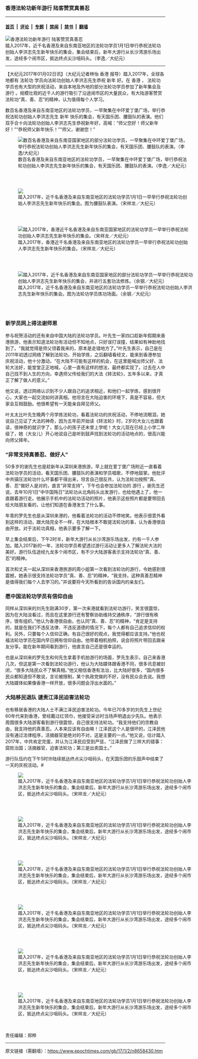 ### 香港法轮功新年游行 陆客赞赏真善忍

---

#### [首页](../../../..?n8658430) &nbsp;|&nbsp; [评论](../../../../../epoch-comment?n8658430) &nbsp;|&nbsp; [专题](../../../../../epoch-special?n8658430) &nbsp;|&nbsp; [禁闻](../../../../../epoch-news?n8658430) &nbsp;|&nbsp; [禁书](../../../../../books?n8658430) &nbsp;|&nbsp; [翻墙](https://github.com/gfw-breaker/nogfw/blob/master/README.md?n8658430)


<div><img alt="香港法轮功新年游行 陆客赞赏真善忍" class="attachment-djy_600_400 size-djy_600_400 wp-post-image" src="https://i.epochtimes.com/assets/uploads/2017/01/20170101-Flg-Parade-Poon-8@1200x1200-600x400.jpg"/>
<div class="caption">
 踏入2017年，近千名香港及来自东南亚地区的法轮功学员1月1日举行恭祝法轮功创始人李洪志先生新年快乐的集会，集会结束后，新年大游行从长沙湾游乐场出发，途经多个闹市区，抵达终点尖沙咀码头。（李逸／大纪元）
</div></div><hr/><div class="post_content" id="artbody" itemprop="articleBody">
 <!-- article content begin -->
 <p>
  【大纪元2017年01月02日讯】（大纪元记者林怡
  <ok href="https://www.epochtimes.com/gb/tag/%E9%A6%99%E6%B8%AF.html">
   香港
  </ok>
  报导）踏入2017年，全球各地都有
  <ok href="https://www.epochtimes.com/gb/tag/%E6%B3%95%E8%BD%AE%E5%8A%9F.html">
   法轮功
  </ok>
  学员向法轮功创始人李洪志先生恭祝
  <ok href="https://www.epochtimes.com/gb/tag/%E6%96%B0%E5%B9%B4.html">
   新年
  </ok>
  好。在
  <ok href="https://www.epochtimes.com/gb/tag/%E9%A6%99%E6%B8%AF.html">
   香港
  </ok>
  ，
  <ok href="https://www.epochtimes.com/gb/tag/%E6%B3%95%E8%BD%AE%E5%8A%9F.html">
   法轮功
  </ok>
  学员也有大型的庆祝活动，来自本地及外地的部分法轮功学员参加了新年集会及
  <ok href="https://www.epochtimes.com/gb/tag/%E6%B8%B8%E8%A1%8C.html">
   游行
  </ok>
  。规模壮观的近千人的游行吸引了沿途闹市区的大量民众，有大陆游客赞赏法轮功“真、善、忍”的精神，认为值得每个人学习。
 </p>
 <p>
  数百名香港及来自东南亚地区的法轮功学员，一早聚集在中环爱丁堡广场，举行恭祝法轮功创始人李洪志先生
  <ok href="https://www.epochtimes.com/gb/tag/%E6%96%B0%E5%B9%B4.html">
   新年
  </ok>
  快乐的集会，有天国乐团、腰鼓队的表演。他们双手合十向法轮功创始人李洪志先生恭祝新年好，高喊：“师父您好！师父新年好！”“恭祝师父新年快乐！”“师父，谢谢您！”
 </p>
 <p>
  <center>
  </center>
 </p>
 <div class="image-container">
  <figure class="wp-caption aligncenter" style="width: 534px">
   <ok href="http://images1.epochhk.com/pictures/28927/20170101-Master-Poon@1200x1200.jpg" target="_blank">
    <img alt="数百名香港及来自东南亚国家地区的部分法轮功学员，一早聚集在中环爱丁堡广场，举行恭祝法轮功创始人李洪志先生新年快乐的集会，有天国乐团、腰鼓队的表演。（李逸/大纪元）" class="" src="//images1.epochhk.com/pictures/28927/20170101-Master-Poon@1200x1200.jpg"/>
   </ok>
   <br/><figcaption class="wp-caption-text">
    <i class="fa fa-search">
    </i>
    数百名香港及来自东南亚地区的法轮功学员，一早聚集在中环爱丁堡广场，举行恭祝法轮功创始人李洪志先生新年快乐的集会，有天国乐团、腰鼓队的表演。（李逸／大纪元）
   </figcaption><br/>
  </figure><br/>
  <div class="img-caption">
  </div>
 </div>
 <div class="image-container">
  <figure class="wp-caption aligncenter" style="width: 541px">
   <ok href="http://images1.epochhk.com/pictures/28912/170101081205100311@1200x1200.jpg" target="_blank">
    <img src="//images1.epochhk.com/pictures/28912/170101081205100311@1200x1200.jpg"/>
   </ok>
   <br/><figcaption class="wp-caption-text">
    踏入2017年，近千名香港及来自东南亚地区的法轮功学员1月1日一早举行恭祝法轮功创始人李洪志先生新年快乐的集会。图为腰鼓队表演。（宋祥龙／大纪元）
   </figcaption><br/>
  </figure><br/>
 </div>
 <div class="ad-in-article">
 </div>
 <div class="image-container">
  <figure class="wp-caption aligncenter" style="width: 546px">
   <ok href="http://images1.epochhk.com/pictures/28911/170101081156100311@1200x1200.jpg" target="_blank">
    <img alt="踏入2017年，香港近千名香港及来自东南亚国家地区的法轮功学员一早举行恭祝法轮功创始人李洪志先生新年快乐的集会。（宋祥龙／大纪元）" class="" src="//images1.epochhk.com/pictures/28911/170101081156100311@1200x1200.jpg"/>
   </ok>
   <br/><figcaption class="wp-caption-text">
    <i class="fa fa-search">
    </i>
    踏入2017年，香港近千名香港及来自东南亚地区的法轮功学员一早举行恭祝法轮功创始人李洪志先生新年快乐的集会。（宋祥龙／大纪元）
   </figcaption><br/>
  </figure><br/>
  <div class="img-caption">
  </div>
 </div>
 <div class="image-container">
  <figure class="wp-caption aligncenter" style="width: 554px">
   <ok href="http://images1.epochhk.com/pictures/28921/170101090122100615@1200x1200.jpg" target="_blank">
    <img alt="踏入2017年，近千名香港及来自东南亚国家地区的部分法轮功学员一早举行恭祝法轮功创始人李洪志先生新年快乐的集会，并进行五套功法修炼。（余钢／大纪元）" class="" src="//images1.epochhk.com/pictures/28921/170101090122100615@1200x1200.jpg"/>
   </ok>
   <br/><figcaption class="wp-caption-text">
    <i class="fa fa-search">
    </i>
    踏入2017年，近千名香港及来自东南亚地区的法轮功学员一早举行恭祝法轮功创始人李洪志先生新年快乐的集会。图为法轮功学员炼功场面。（余钢／大纪元）
   </figcaption><br/>
  </figure><br/>
 </div>
 <h3>
  新学员网上得法谢师恩
 </h3>
 <p>
  参与祝贺活动的还有来自中国大陆的法轮功学员。叶先生一家四口趁新年假期来香港旅游，他表示知道法轮功有活动但不知地点，只好误打误撞，结果如有神助地找到了。“我就觉得是师父领着我来的，原本是走错地方了。”叶先生表示，自己是在2011年初透过网络了解到法轮功，开始学炼，之后翻墙看经文，能来到香港参加庆祝活动，他十分激动，“在大陆不可能有这样的机会，在这里能喊出师父好、法轮大法好，能堂堂正正地喊，心里一直有这样的想法，最终都实现了。过去在人中自己找不到人生的方向，幸遇师父传给我们的大法《转法轮》，五年多以来，才真正了解了做人的意义。”
 </p>
 <p>
  他又说，透过网络认识到不少人跟自己的追求相近，和他们一起学炼，感到很开心，大家也一起交流如何讲真相。他坦言在大陆迫害的环境下，真是不容易，但大家会互相鼓励。他很希望有一天能亲自拜见师父。
 </p>
 <p>
  叶太太比叶先生晚两个月学炼法轮功，看着法轮功的庆祝活动，不停地流眼泪，她说自己见证了大法的神奇，因为五年前开始读《转法轮》时，2岁的大女儿也跟着读，很神奇的就识字了，那么小的孩子还未曾上学呢！大女儿现在已经上小学二年级了，她（大女儿）开心地说自己是听到鼓声找到法轮功的活动地点的，很高兴能向师父拜年。
 </p>
 <h3>
  “非常支持真善忍、做好人”
 </h3>
 <p>
  50多岁的谢先生也是趁新年从深圳来港旅游，早上就在爱丁堡广场附近一直看着法轮功学员的活动，看天国乐团、腰鼓队的表演和学员唱歌，不停地鼓掌。他批评中共镇压法轮功什么坏事都干得出来，坦言自己很反共，认为法轮功按照“真、善、忍”做好人是对的，直言“非常支持”，下午也会参加法轮功的
  <ok href="https://www.epochtimes.com/gb/tag/%E6%B8%B8%E8%A1%8C.html">
   游行
  </ok>
  。谢先生还说，去年10月1日“中华国殇日”法轮功从北角码头出发游行，也给他遇上了，他一直跟着游行走。他展示手机中的法轮功活动的照片，他表示这些照片都是要带回去给大陆朋友看的，让他们知道在香港发生了什么事。
 </p>
 <p>
  年青的罗先生也是从深圳来港的，他看着法轮功的活动不停地笑。他表示很意外看到这样的活动，跟大陆完全不一样，在大陆根本不敢提法轮功的事，认为香港很自由开放。对于法轮功真相，他表示要多了解一下。
 </p>
 <p>
  早上集会结束后，下午2时半，新年大游行从长沙湾游乐场出发，约有一千人参加。踏入2017新的一年，法轮功学员希望透过游行活动让更多人了解法轮大法的美好。游行队伍途经九龙多个闹市区，有不少大陆游客表示支持法轮功“真、善、忍”的精神。
 </p>
 <p>
  首次和丈夫一起从深圳来香港旅游的周小姐第一次看到法轮功的游行，令她感到很震撼，她表示很支持法轮功学员“真、善、忍”的精神，“我支持，这种真善忍精神是值得我们每个人去学习的。”并说要将今天所看到的告诉国内的亲友们。
 </p>
 <h3>
  愿中国法轮功学员有信仰自由
 </h3>
 <p>
  同样从深圳来的刘先生刚满30岁，第一次来港就看到法轮功游行，笑言很震惊，因为在大陆没看过，而且在这里游行还有警察协助维持交通秩序，“游行很有秩序，很有组织。”他认为香港很自由，也认同“真、善、忍”的精神，“肯定是支持的，就是在我们不违反法律、不违反道德的情况下，每个人都有自己追求信仰的权利。另外，只要每个人信仰正确，有自己很好的观点，我觉得都应该支持。”他也祝福法轮功学员在国内早日拥有信仰自由。他带着相机拍照，说会将照片带回去跟亲友分享。能在新年期间看到游行，他直言自己还是很幸运的。
 </p>
 <p>
  也是从深圳来的罗先生和何先生拿着手机拍游行的场面，罗先生表示，自己来香港几次，但这是第一次看到法轮功游行，他认为大陆媒体跟香港不同，很多讯息被封闭，“很多大陆民众不了解真相。”他又相信香港有法治，比大陆好很多，“国内很多民众都知道但不敢说，言论被限制，某个执政党做的不好，没有民众会去说。我想大陆媒体如果像香港一样开放，很多问题会浮出水面的。”
 </p>
 <h3>
  大陆移民退队 谴责江泽民迫害法轮功
 </h3>
 <p>
  也有移居香港的大陆人士不满江泽民迫害法轮功。今年已70多岁的刘先生上世纪60年代来到香港，曾经戴过红领巾，他接受采访时当场声明退出少先队。他表示周围很多大陆游客看到游行很震惊，自己很支持法轮功。“我支持他们的宗教自由，我支持他的真善忍。人本来应该有自由嘛！江泽民这个人是很坏的，江泽民他没有通过法律程序，活摘器官是绝对的不对，这是主要的一点。”他又说，估计踏入2017年，中共肯定完蛋，并认为江泽民应受到严惩，“江泽民做了三样大的错事：腐败治国；活摘器官，迫害法轮功；第三是出卖国土。”
 </p>
 <p>
  游行队伍约在下午5时许陆续抵达终点尖沙咀码头，在天国乐团的乐鼓声中结束了一天的庆祝活动。#
 </p>
 <div class="image-container">
  <figure class="wp-caption aligncenter" style="width: 556px">
   <ok href="http://images1.epochhk.com/pictures/28920/170101085800100311@1200x1200.jpg" target="_blank">
    <img src="//images1.epochhk.com/pictures/28920/170101085800100311@1200x1200.jpg"/>
   </ok>
   <br/><figcaption class="wp-caption-text">
    踏入2017年，近千名香港及来自东南亚地区的法轮功学员1月1日举行恭祝法轮功创始人李洪志先生新年快乐的集会，集会结束后，新年大游行从长沙湾游乐场出发，途经多个闹市区，抵达终点尖沙咀码头。（宋祥龙／大纪元）
   </figcaption><br/>
  </figure><br/>
  <div class="img-caption">
  </div>
 </div>
 <div class="image-container">
  <figure class="wp-caption aligncenter" style="width: 548px">
   <ok href="http://images1.epochhk.com/pictures/28919/170101084442100311@1200x1200.jpg" target="_blank">
    <img src="//images1.epochhk.com/pictures/28919/170101084442100311@1200x1200.jpg"/>
   </ok>
   <br/><figcaption class="wp-caption-text">
    踏入2017年，近千名香港及来自东南亚地区的法轮功学员1月1日举行恭祝法轮功创始人李洪志先生新年快乐的集会，集会结束后，新年大游行从长沙湾游乐场出发，途经多个闹市区，抵达终点尖沙咀码头。（宋祥龙／大纪元）
   </figcaption><br/>
  </figure><br/>
  <div class="img-caption">
  </div>
 </div>
 <div class="image-container">
  <figure class="wp-caption aligncenter" style="width: 556px">
   <ok href="http://images1.epochhk.com/pictures/28918/170101084214100311@1200x1200.jpg" target="_blank">
    <img src="//images1.epochhk.com/pictures/28918/170101084214100311@1200x1200.jpg"/>
   </ok>
   <br/><figcaption class="wp-caption-text">
    踏入2017年，近千名香港及来自东南亚地区的法轮功学员1月1日举行恭祝法轮功创始人李洪志先生新年快乐的集会，集会结束后，新年大游行从长沙湾游乐场出发，途经多个闹市区，抵达终点尖沙咀码头。（宋祥龙／大纪元）
   </figcaption><br/>
  </figure><br/>
  <div class="img-caption">
  </div>
 </div>
 <div class="image-container">
  <figure class="wp-caption aligncenter" style="width: 555px">
   <ok href="http://images1.epochhk.com/pictures/28917/170101084121100311@1200x1200.jpg" target="_blank">
    <img src="//images1.epochhk.com/pictures/28917/170101084121100311@1200x1200.jpg"/>
   </ok>
   <br/><figcaption class="wp-caption-text">
    踏入2017年，近千名香港及来自东南亚地区的法轮功学员1月1日举行恭祝法轮功创始人李洪志先生新年快乐的集会，集会结束后，新年大游行从长沙湾游乐场出发，途经多个闹市区，抵达终点尖沙咀码头。（宋祥龙／大纪元）
   </figcaption><br/>
  </figure><br/>
  <div class="img-caption">
  </div>
 </div>
 <div class="image-container">
  <figure class="wp-caption aligncenter" style="width: 560px">
   <ok href="http://images1.epochhk.com/pictures/28916/170101084004100311@1200x1200.jpg" target="_blank">
    <img src="//images1.epochhk.com/pictures/28916/170101084004100311@1200x1200.jpg"/>
   </ok>
   <br/><figcaption class="wp-caption-text">
    踏入2017年，近千名香港及来自东南亚地区的法轮功学员1月1日举行恭祝法轮功创始人李洪志先生新年快乐的集会，集会结束后，新年大游行从长沙湾游乐场出发，途经多个闹市区，抵达终点尖沙咀码头。（宋祥龙／大纪元）
   </figcaption><br/>
  </figure><br/>
  <div class="img-caption">
  </div>
 </div>
 <div class="image-container">
  <figure class="wp-caption aligncenter" style="width: 557px">
   <ok href="http://images1.epochhk.com/pictures/28914/170101081256100311@1200x1200.jpg" target="_blank">
    <img src="//images1.epochhk.com/pictures/28914/170101081256100311@1200x1200.jpg"/>
   </ok>
   <br/><figcaption class="wp-caption-text">
    踏入2017年，近千名香港及来自东南亚地区的法轮功学员1月1日举行恭祝法轮功创始人李洪志先生新年快乐的集会，集会结束后，新年大游行从长沙湾游乐场出发，途经多个闹市区，抵达终点尖沙咀码头。（宋祥龙／大纪元）
   </figcaption><br/>
  </figure><br/>
  <div class="img-caption">
  </div>
 </div>
 <div class="img-caption">
  责任编辑：郑桦
 </div>
 <!-- article content end -->
 <div id="below_article_ad">
 </div>
</div>


---

原文链接（需翻墙）：https://www.epochtimes.com/gb/17/1/2/n8658430.htm